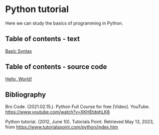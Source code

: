 # Python tutorial

Here we can study the basics of programming in Python.

## Table of contents - text

[Basic Syntax](basicsyntax.md)

## Table of contents - source code

[Hello, World!](test.py)

## Bibliography

Bro Code. (2021.02.15.). Python Full Course for free [Video]. YouTube. https://www.youtube.com/watch?v=XKHEtdqhLK8

Python tutorial. (2012, June 10). Tutorials Point. Retrieved May 13, 2023, from https://www.tutorialspoint.com/python/index.htm